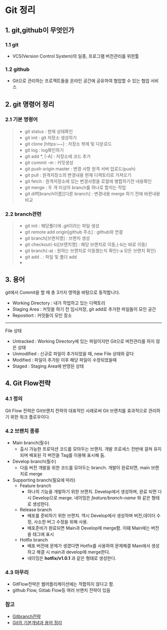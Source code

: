 # Git 정리
## 1. git,github이 무엇인가
### 1.1 git
+ VCS(Version Control System)의 일종, 프로그램 버전관리를 위한툴
### 1.2 github
+ Git으로 관리하는 프로젝트들을 온라인 공간에 공유하여 협업할 수 있는 협업 서비스

## 2. git 명령어 정리
### 2.1 기본 명령어
>   + git status : 현재 상태확인
>   + git init : git 저장소 생성하기
>   + git clone [https:~~] : 저장소 복제 및 다운로드
>   + git log : log확인하기
>   + git add *, [-A] : 저장소에 코드 추가
>   + git commit -m : 커밋생성
>   + git push origin master : 변경 사항 원격 서버 업로드(push)
>   + git pull : 원격저장소의 변경내용 현재 디렉토리로 가져오기
>   + git fetch : 원격저장소에 있는 변경사항을 로컬에 병합하기전 내용확인
>   + git merge : 두 개 이상의 branch를 하나로 합치는 작업
>   + git diff[branch이름][다른 branch] : 변경내용 merge 하기 전에 바뀐내용 비교
### 2.2 branch관련
>   * git init : 해당폴더에 .git이라는 파일 생성
>   * git remote add origin[github 주소] : github와 연결
>   * git branch[브랜치명] : 브랜치 생성
>   * git checkout(-b)[브랜치명] : 해당 브랜치로 이동,(-b는 바로 이동)
>   * git branch(-a) : 원하는 브랜치로 이동했는지 확인(-a 모든 브랜치 확인)
>   * git add . : 파일 및 폴더 add
>   * 

## 3. 용어
git에서 Commit을 할 때 총 3가지 영역을 바탕으로 동작합니다.
+ Working Directory : 내가 작업하고 있는 디렉토리
+ Staging Area : 커밋을 하기 전 임시저장, git add로 추가한 파일들이 모인 공간
+ Repositort : 커밋들이 모인 장소
* * * * * *
File 상태
+ Untracked : Working Directory에 있는 파일이지만 Git으로 버전관리를 하지 않은 상태
+ Unmodified : 신규로 파일이 추가되었을 때, new File 상태와 같다
+ Modified : 파일이 추가된 이후 해당 파일이 수정되었을때
+ Staged : Staging Area에 반영된 상태

## 4. Git Flow전략
### 4.1 정의
Git Flow 전략은 Git브랜치 전략의 대표적인 사례로써 Git 브랜치를 효과적으로 관리하기 위한 워크 플로우이다.
### 4.2 브랜치 종류
+ Main branch(필수)
    - 출시 가능한 프로덕션 코드를 모아두는 브랜치. 개발 프로세스 전반에 걸쳐 유지되며 배포된 각 버전을 Tag를 이용해 표시해 둠.
+ Develop branch(필수)
    - 다음 버전 개발을 위한 코드를 모아두는 branch. 개발이 완료되면, main 브랜치로 merge
+ Supporting branch(필요에 따라)
    - Feature branch
        * 하나의 기능을 개발하기 위한 브랜치. Develop에서 생성하며, 완료 되면 다시 Develop으로 merge. 네이밍은 *feature/branch-name* 와 같은 형태로 생성한다.
    - Release branch
        * 배포를 준비하기 위한 브랜치. 역시 Develop에서 생성하며 버전,데이터 수정, 사소한 버그 수정을 위해 사용.   
        * 배포준비가 완료되면 Main과 Develop에 merge함. 이떄 Main에는 버전을 태그에 표시 
    - Hotfix branch
        * 배포 버전에 문제가 생겼다면 Hotfix를 사용하여 문제해결 Main에서 생성하고 해결 시 main과 develop에 merge한다.
        * 네이밍은 **hotfix/v1.0.1** 과 같은 형태로 생성한다.

### 4.3 마무리
+ GitFlow전략은 웹어플리케이션에는 적합하지 않다고 함.
+ github Flow, Gitlab Flow등 여러 브랜치 전략이 있음

### 참고
+ [Gitbranch전략](https://hudi.blog/git-branch-strategy/)
+ [Git의 기본개념과 용어 정리](https://co-no.tistory.com/entry/Git-Git%EC%9D%98-%EA%B8%B0%EB%B3%B8-%EA%B0%9C%EB%85%90%EA%B3%BC-%EC%9A%A9%EC%96%B4-%EC%A0%95%EB%A6%AC, "Git 사용법")
